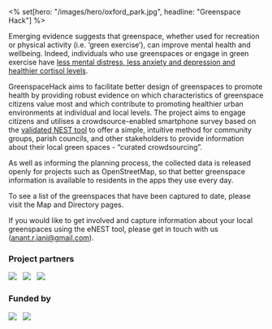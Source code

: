 <% set[hero: "/images/hero/oxford_park.jpg", headline: "Greenspace Hack"] %>

Emerging evidence suggests that greenspace, whether used for recreation or physical activity (i.e. ‘green exercise’), can improve mental health and wellbeing. Indeed, individuals who use greenspaces or engage in green exercise have <a href="https://www.ncbi.nlm.nih.gov/pmc/articles/PMC5663018/">less mental distress, less anxiety and depression and healthier cortisol levels</a>.

GreenspaceHack aims to facilitate better design of greenspaces to promote health by providing robust evidence on which characteristics of greenspace citizens value most and which contribute to promoting healthier urban environments at individual and local levels. The project aims to engage citizens and utilises a crowdsource-enabled smartphone survey based on the <a href="https://www.sciencedirect.com/science/article/abs/pii/S1618866717301917">validated NEST tool</a> to offer a simple, intuitive method for community groups, parish councils, and other stakeholders to provide information about their local green spaces - “curated crowdsourcing”.

As well as informing the planning process, the collected data is released openly for projects such as OpenStreetMap, so that better greenspace information is available to residents in the apps they use every day.
 
To see a list of the greenspaces that have been captured to date, please visit the Map and Directory pages.

If you would like to get involved and capture information about your local greenspaces using the eNEST tool, please get in touch with us (anant.r.jani@gmail.com).


### Project partners

[<img src="/images/logos/george_institute.png">](https://www.georgeinstitute.org) &nbsp;
[<img src="/images/logos/oxfordshire.png">](https://www.oxfordshire.gov.uk/) &nbsp;
[<img src="/images/logos/university_of_oxford.png">](https://www.ox.ac.uk/)

### Funded by

[<img src="/images/logos/research_england.png">](https://re.ukri.org) &nbsp;
[<img src="/images/logos/pitch_in.png">](https://pitch-in.ac.uk)
